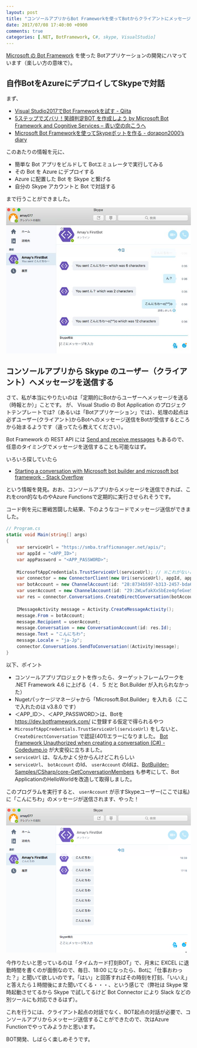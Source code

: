 ```yaml
---
layout: post
title: "コンソールアプリからBot Frameworkを使ってBotからクライアントにメッセージを送る"
date: 2017/07/08 17:40:00 +0900
comments: true
categories: [.NET, BotFramework, C#, skype, VisualStudio]
---
```

[Microsoft の Bot Framework](https://docs.microsoft.com/en-us/Bot-Framework/index) を使った Botアプリケーションの開発にハマっています（楽しい方の意味で）。

<!--more-->

## 自作BotをAzureにデプロイしてSkypeで対話

まず、

* [Visual Studio2017でBot Frameworkを試す - Qiita](http://qiita.com/Shinji-Hashimoto/items/80515f26c5b07b71b600)
* [5ステップでズバリ！笑顔判定BOT を作成しよう by Microsoft Bot Framework and Cognitive Services – 青い空の向こうへ](https://blogs.msdn.microsoft.com/bluesky/2016/11/15/5-step-tutorial-smilescorebot-bot-framework-cognitive-services-ja/)
* [Microsoft Bot Frameworkを使ってSkypeボットを作る - dorapon2000’s diary](http://dorapon2000.hatenablog.com/entry/2016/09/04/031821)

このあたりの情報を元に、

* 簡単な Bot アプリをビルドして Botエミュレータで実行してみる
* その Bot を Azure にデプロイする
* Azure に配置した Bot を Skype と繋げる
* 自分の Skype アカウントと Bot で対話する

まで行うことができました。

![](/assets/images/posts/my_first_bot_app_01.jpg)

## コンソールアプリから Skype のユーザー（クライアント）へメッセージを送信する

さて、私が本当にやりたいのは「定期的にBotからユーザーへメッセージを送る（時報とか）」ことです。
が、 Visual Studio の Bot Application のプロジェクトテンプレートでは?（あるいは「Botアプリケーション」では）、処理の起点は必ずユーザー(クライアント)からBotへのメッセージ送信をBotが受信するところから始まるようです（違ってたら教えてください）。

Bot Framework の REST API には [Send and receive messages](https://docs.microsoft.com/en-us/bot-framework/rest-api/bot-framework-rest-connector-send-and-receive-messages) もあるので、任意のタイミングでメッセージを送信することも可能なはず。

いろいろ探していたら

* [Starting a conversation with Microsoft bot builder and microsoft bot framework - Stack Overflow](https://stackoverflow.com/a/39274159/3309589)

という情報を発見。おお、コンソールアプリからメッセージを送信できれば、これをcron的なものやAzure Functionsで定期的に実行させられそうです。

コード例を元に悪戦苦闘した結果、下のようなコードでメッセージ送信ができました。

```csharp
// Program.cs
static void Main(string[] args)
{
    var serviceUrl = "https://smba.trafficmanager.net/apis/";
    var appId = "<APP_ID>";
    var appPassword = "<APP_PASSWORD>";

    MicrosoftAppCredentials.TrustServiceUrl(serviceUrl); // ※これがないと認証エラーになる
    var connector = new ConnectorClient(new Uri(serviceUrl), appId, appPassword);
    var botAccount = new ChannelAccount(id: "28:8734b597-b313-2457-bda6-d7c342245fea"); // 送信元(Botの)ユーザー ※IDは適当だけどこんな感じの文字列だった
    var userAccount = new ChannelAccount(id: "29:2WLwfakXxSbEze4gfeGxeS31nXfELePLX3deELoxHw"); // 送信先ユーザー ※IDは適当だけどこんな感じの文字列だった
    var res = connector.Conversations.CreateDirectConversation(botAccount, userAccount);

    IMessageActivity message = Activity.CreateMessageActivity();
    message.From = botAccount;
    message.Recipient = userAccount;
    message.Conversation = new ConversationAccount(id: res.Id);
    message.Text = "こんにちわ";
    message.Locale = "ja-Jp";
    connector.Conversations.SendToConversation((Activity)message);
}
```

以下、ポイント

* コンソールアプリプロジェクトを作ったら、ターゲットフレームワークを .NET Framework 4.6 に上げる（４．５ だと Bot.Builder が入れられなかった）
* Nugetパッケージマネージャから「Microsoft.Bot.Builder」を入れる（ここで入れたのは v3.8.0 です）
* ＜APP_ID＞、＜APP_PASSWORD＞は、Botを https://dev.botframework.com/ に登録する仮定で得られるやつ
* ``MicrosoftAppCredentials.TrustServiceUrl(serviceUrl)`` をしないと、``CreateDirectConversation`` で認証(401)エラーになりました。 [Bot Framework Unauthorized when creating a conversation (C#) - Codedump.io](https://codedump.io/share/43fLSEl1kzYX/1/bot-framework-unauthorized-when-creating-a-conversation) が大変役に立ちました。
* ``serviceUrl`` は、なんかよく分からんけどこれらしい
* ``serviceUrl``、 ``botAccount`` のId、 ``userAccount`` のIdは、[BotBuilder-Samples/CSharp/core-GetConversationMembers](https://github.com/Microsoft/BotBuilder-Samples/tree/master/CSharp/core-GetConversationMembers) も参考にして、Bot ApplicationのHelloWorldを改造して取得しました。

このプログラムを実行すると、 ``userAccount`` が示すSkypeユーザー(ここでは私)に「こんにちわ」のメッセージが送信されます、やった！

![](/assets/images/posts/my_first_bot_app_02.png)

今作りたいと思っているのは「タイムカード打刻BOT」で、月末に EXCEL に退勤時間を書くのが面倒なので、毎日、18:00 になったら、Botに「仕事おわった？」と聞いて欲しいのです。「はい」と回答すればその時刻を打刻、「いいえ」と答えたら１時間後にまた聞いてくる・・・、という感じで（弊社は Skype 常時起動させてるから Skype で試してるけど Bot Connector により Slack などの別ツールにも対応できるはず）。

これを行うには、クライアント起点の対話でなく、BOT起点の対話が必要で、コンソールアプリからメッセージ送信することができたので、次はAzure Functionでやってみようかと思います。

BOT開発、しばらく楽しめそうです。
